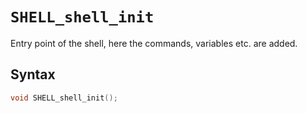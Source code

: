 # `SHELL_shell_init`

Entry point of the shell, here the commands, variables etc. are added.
## Syntax

```C
void SHELL_shell_init();
```
